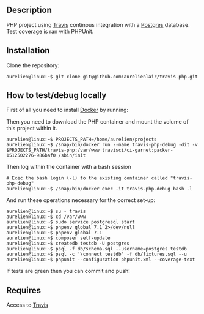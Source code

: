 ## Description
PHP project using [Travis](https://travis-ci.org/) continous integration with a
[Postgres](https://www.postgresql.org/) database. Test coverage is ran with PHPUnit.

## Installation

Clone the repository:

```
aurelien@linux:~$ git clone git@github.com:aurelienlair/travis-php.git 
``` 

## How to test/debug locally

First of all you need to install [Docker](https://docs.docker.com/install/linux/docker-ce/ubuntu/) by running:

Then you need to download the PHP container and mount the volume of this project within it.

```
aurelien@linux:~$ PROJECTS_PATH=/home/aurelien/projects
aurelien@linux:~$ /snap/bin/docker run --name travis-php-debug -dit -v $PROJECTS_PATH/travis-php:/var/www travisci/ci-garnet:packer-1512502276-986baf0 /sbin/init
```

Then log within the container with a bash session
```
# Exec the bash login (-l) to the existing container called "travis-php-debug"
aurelien@linux:~$ /snap/bin/docker exec -it travis-php-debug bash -l
```

And run these operations necessary for the correct set-up:
```
aurelien@linux:~$ su - travis
aurelien@linux:~$ cd /var/www
aurelien@linux:~$ sudo service postgresql start
aurelien@linux:~$ phpenv global 7.1 2>/dev/null
aurelien@linux:~$ phpenv global 7.1
aurelien@linux:~$ composer self-update
aurelien@linux:~$ createdb testdb -U postgres
aurelien@linux:~$ psql -f db/schema.sql --username=postgres testdb
aurelien@linux:~$ psql -c '\connect testdb' -f db/fixtures.sql --u
aurelien@linux:~$ phpunit --configuration phpunit.xml --coverage-text
```

If tests are green then you can commit and push!

## Requires
Access to [Travis](https://travis-ci.org/)
